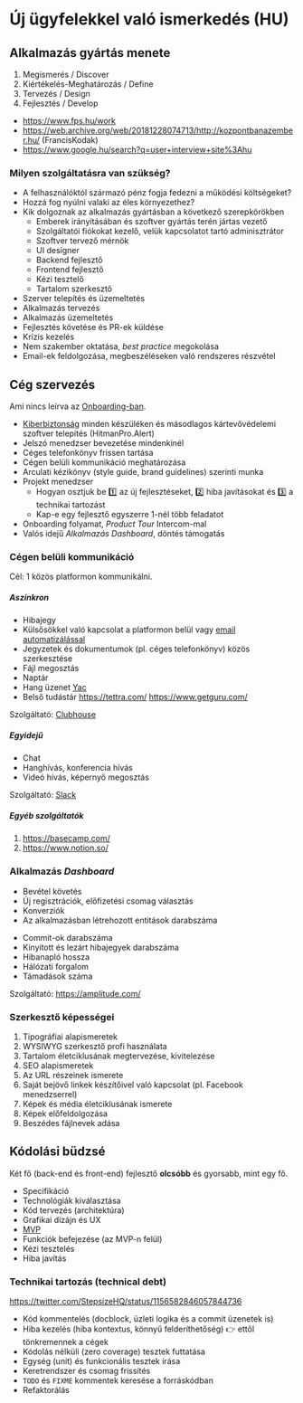 # Új ügyfelekkel való ismerkedés (HU)

## Alkalmazás gyártás menete

1. Megismerés / Discover
1. Kiértékelés-Meghatározás / Define
1. Tervezés / Design
1. Fejlesztés / Develop

- https://www.fps.hu/work
- https://web.archive.org/web/20181228074713/http://kozpontbanazember.hu/ (FrancisKodak)
- https://www.google.hu/search?q=user+interview+site%3Ahu

### Milyen szolgáltatásra van szükség?

- A felhasználóktól származó pénz fogja fedezni a működési költségeket?
- Hozzá fog nyúlni valaki az éles környezethez?
- Kik dolgoznak az alkalmazás gyártásban a következő szerepkörökben
  - Emberek irányításában és szoftver gyártás terén jártas vezető
  - Szolgáltatói fiókokat kezelő, velük kapcsolatot tartó adminisztrátor
  - Szoftver tervező mérnök
  - UI designer
  - Backend fejlesztő
  - Frontend fejlesztő
  - Kézi tesztelő
  - Tartalom szerkesztő
- Szerver telepítés és üzemeltetés
- Alkalmazás tervezés
- Alkalmazás üzemeltetés
- Fejlesztés követése és PR-ek küldése
- Krízis kezelés
- Nem szakember oktatása, _best practice_ megokolása
- Email-ek feldolgozása, megbeszéléseken való rendszeres részvétel


## Cég szervezés

Ami nincs leírva az [Onboarding-ban](/Onboarding.md).

- [Kiberbiztonság](/Onboarding.md#cyber-security) minden készüléken
  és másodlagos kártevővédelemi szoftver telepítés (HitmanPro.Alert)
- Jelszó menedzser bevezetése mindenkinél
- Céges telefonkönyv frissen tartása
- Cégen belüli kommunikáció meghatározása
- Arculati kézikönyv (style guide, brand guidelines) szerinti munka
- Projekt menedzser
  - Hogyan osztjuk be :one: az új fejlesztéseket, :two: hiba javításokat és :three: a technikai tartozást
  - Kap-e egy fejlesztő egyszerre 1-nél több feladatot
- Onboarding folyamat, _Product Tour_ Intercom-mal
- Valós idejű _Alkalmazás Dashboard_, döntés támogatás

### Cégen belüli kommunikáció

Cél: 1 közös platformon kommunikálni.

##### Aszinkron

- Hibajegy
- Külsősökkel való kapcsolat a platformon belül
  vagy [email automatizálással](https://help.clubhouse.io/hc/en-us/articles/206093065-Setting-Up-Zapier-Integrations)
- Jegyzetek és dokumentumok (pl. céges telefonkönyv) közös szerkesztése
- Fájl megosztás
- Naptár
- Hang üzenet [Yac](https://www.yac.com/)
- Belső tudástár https://tettra.com/ https://www.getguru.com/

Szolgáltató: [Clubhouse](https://clubhouse.io/)

##### Egyidejű

- Chat
- Hanghívás, konferencia hívás
- Videó hívás, képernyő megosztás

Szolgáltató: [Slack](https://slack.com/)

##### Egyéb szolgáltatók

1. https://basecamp.com/
1. https://www.notion.so/


### Alkalmazás _Dashboard_

- Bevétel követés
- Új regisztrációk, előfizetési csomag választás
- Konverziók
- Az alkalmazásban létrehozott entitások darabszáma

* Commit-ok darabszáma
* Kinyitott és lezárt hibajegyek darabszáma
* Hibanapló hossza
* Hálózati forgalom
* Támadások száma

Szolgáltató: https://amplitude.com/


### Szerkesztő képességei

1. Tipográfiai alapismeretek
1. WYSIWYG szerkesztő profi használata
1. Tartalom életciklusának megtervezése, kivitelezése
1. SEO alapismeretek
1. Az URL részeinek ismerete
1. Saját bejövő linkek készítőivel való kapcsolat (pl. Facebook menedzserrel)
1. Képek és média életciklusának ismerete
1. Képek előfeldolgozása
1. Beszédes fájlnevek adása


## Kódolási büdzsé

Két fő (back-end és front-end) fejlesztő **olcsóbb** és gyorsabb, mint egy fő.

- Specifikáció
- Technológiák kiválasztása
- Kód tervezés (architektúra)
- Grafikai dizájn és UX
- [MVP](https://en.wikipedia.org/wiki/Minimum_viable_product)
- Funkciók befejezése (az MVP-n felül)
- Kézi tesztelés
- Hiba javítás


### Technikai tartozás (technical debt)

https://twitter.com/StepsizeHQ/status/1156582846057844736

- Kód kommentelés (docblock, üzleti logika és a commit üzenetek is)
- Hiba kezelés (hiba kontextus, könnyű felderíthetőség) :point_right: ettől tönkremennek a cégek
- Kódolás nélküli (zero coverage) tesztek futtatása
- Egység (unit) és funkcionális tesztek írása
- Keretrendszer és csomag frissítés
- `TODO` és `FIXME` kommentek keresése a forráskódban
- Refaktorálás
